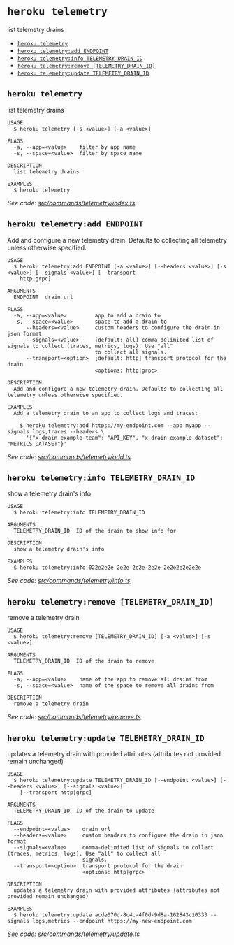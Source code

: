 `heroku telemetry`
==================

list telemetry drains

* [`heroku telemetry`](#heroku-telemetry)
* [`heroku telemetry:add ENDPOINT`](#heroku-telemetryadd-endpoint)
* [`heroku telemetry:info TELEMETRY_DRAIN_ID`](#heroku-telemetryinfo-telemetry_drain_id)
* [`heroku telemetry:remove [TELEMETRY_DRAIN_ID]`](#heroku-telemetryremove-telemetry_drain_id)
* [`heroku telemetry:update TELEMETRY_DRAIN_ID`](#heroku-telemetryupdate-telemetry_drain_id)

## `heroku telemetry`

list telemetry drains

```
USAGE
  $ heroku telemetry [-s <value>] [-a <value>]

FLAGS
  -a, --app=<value>    filter by app name
  -s, --space=<value>  filter by space name

DESCRIPTION
  list telemetry drains

EXAMPLES
  $ heroku telemetry
```

_See code: [src/commands/telemetry/index.ts](https://github.com/heroku/cli/blob/v10.0.1/packages/cli/src/commands/telemetry/index.ts)_

## `heroku telemetry:add ENDPOINT`

Add and configure a new telemetry drain. Defaults to collecting all telemetry unless otherwise specified.

```
USAGE
  $ heroku telemetry:add ENDPOINT [-a <value>] [--headers <value>] [-s <value>] [--signals <value>] [--transport
    http|grpc]

ARGUMENTS
  ENDPOINT  drain url

FLAGS
  -a, --app=<value>         app to add a drain to
  -s, --space=<value>       space to add a drain to
      --headers=<value>     custom headers to configure the drain in json format
      --signals=<value>     [default: all] comma-delimited list of signals to collect (traces, metrics, logs). Use "all"
                            to collect all signals.
      --transport=<option>  [default: http] transport protocol for the drain
                            <options: http|grpc>

DESCRIPTION
  Add and configure a new telemetry drain. Defaults to collecting all telemetry unless otherwise specified.

EXAMPLES
  Add a telemetry drain to an app to collect logs and traces:

    $ heroku telemetry:add https://my-endpoint.com --app myapp --signals logs,traces --headers \
      '{"x-drain-example-team": "API_KEY", "x-drain-example-dataset": "METRICS_DATASET"}'
```

_See code: [src/commands/telemetry/add.ts](https://github.com/heroku/cli/blob/v10.0.1/packages/cli/src/commands/telemetry/add.ts)_

## `heroku telemetry:info TELEMETRY_DRAIN_ID`

show a telemetry drain's info

```
USAGE
  $ heroku telemetry:info TELEMETRY_DRAIN_ID

ARGUMENTS
  TELEMETRY_DRAIN_ID  ID of the drain to show info for

DESCRIPTION
  show a telemetry drain's info

EXAMPLES
  $ heroku telemetry:info 022e2e2e-2e2e-2e2e-2e2e-2e2e2e2e2e2e
```

_See code: [src/commands/telemetry/info.ts](https://github.com/heroku/cli/blob/v10.0.1/packages/cli/src/commands/telemetry/info.ts)_

## `heroku telemetry:remove [TELEMETRY_DRAIN_ID]`

remove a telemetry drain

```
USAGE
  $ heroku telemetry:remove [TELEMETRY_DRAIN_ID] [-a <value>] [-s <value>]

ARGUMENTS
  TELEMETRY_DRAIN_ID  ID of the drain to remove

FLAGS
  -a, --app=<value>    name of the app to remove all drains from
  -s, --space=<value>  name of the space to remove all drains from

DESCRIPTION
  remove a telemetry drain
```

_See code: [src/commands/telemetry/remove.ts](https://github.com/heroku/cli/blob/v10.0.1/packages/cli/src/commands/telemetry/remove.ts)_

## `heroku telemetry:update TELEMETRY_DRAIN_ID`

updates a telemetry drain with provided attributes (attributes not provided remain unchanged)

```
USAGE
  $ heroku telemetry:update TELEMETRY_DRAIN_ID [--endpoint <value>] [--headers <value>] [--signals <value>]
    [--transport http|grpc]

ARGUMENTS
  TELEMETRY_DRAIN_ID  ID of the drain to update

FLAGS
  --endpoint=<value>    drain url
  --headers=<value>     custom headers to configure the drain in json format
  --signals=<value>     comma-delimited list of signals to collect (traces, metrics, logs). Use "all" to collect all
                        signals.
  --transport=<option>  transport protocol for the drain
                        <options: http|grpc>

DESCRIPTION
  updates a telemetry drain with provided attributes (attributes not provided remain unchanged)

EXAMPLES
  $ heroku telemetry:update acde070d-8c4c-4f0d-9d8a-162843c10333 --signals logs,metrics --endpoint https://my-new-endpoint.com
```

_See code: [src/commands/telemetry/update.ts](https://github.com/heroku/cli/blob/v10.0.1/packages/cli/src/commands/telemetry/update.ts)_
